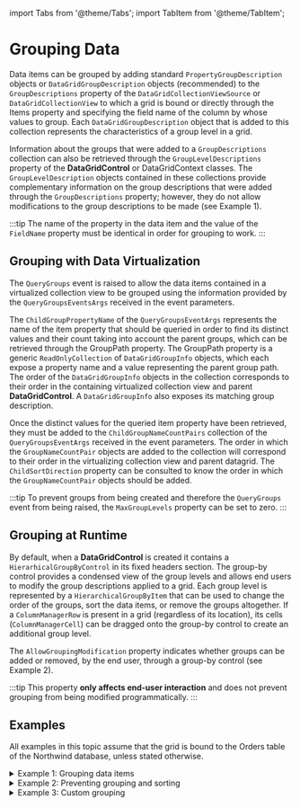 import Tabs from '@theme/Tabs';
import TabItem from '@theme/TabItem';

# Grouping Data

Data items can be grouped by adding standard `PropertyGroupDescription` objects or `DataGridGroupDescription` objects (recommended) to the `GroupDescriptions` property of the `DataGridCollectionViewSource` or `DataGridCollectionView` to which a grid is bound or directly through the Items property and specifying the field name of the column by whose values to group. Each `DataGridGroupDescription` object that is added to this collection represents the characteristics of a group level in a grid.

Information about the groups that were added to a `GroupDescriptions` collection can also be retrieved through the `GroupLevelDescriptions` property of the **DataGridControl** or DataGridContext classes. The `GroupLevelDescription` objects contained in these collections provide complementary information on the group descriptions that were added through the `GroupDescriptions` property; however, they do not allow modifications to the group descriptions to be made (see Example 1). 

:::tip
The name of the property in the data item and the value of the `FieldName` property must be identical in order for grouping to work.
:::

## Grouping with Data Virtualization
The `QueryGroups` event is raised to allow the data items contained in a virtualized collection view to be grouped using the information provided by the `QueryGroupsEventsArgs` received in the event parameters.

The `ChildGroupPropertyName` of the `QueryGroupsEventArgs` represents the name of the item property that should be queried in order to find its distinct values and their count taking into account the parent groups, which can be retrieved through the GroupPath property. The GroupPath property is a generic `ReadOnlyCollection` of `DataGridGroupInfo` objects, which each expose a property name and a value representing the parent group path. The order of the `DataGridGroupInfo` objects in the collection corresponds to their order in the containing virtualized collection view and parent **DataGridControl**. A `DataGridGroupInfo` also exposes its matching group description.

Once the distinct values for the queried item property have been retrieved, they must be added to the `ChildGroupNameCountPairs` collection of the `QueryGroupsEventArgs` received in the event parameters. The order in which the `GroupNameCountPair` objects are added to the collection will correspond to their order in the virtualizing collection view and parent datagrid. The `ChildSortDirection` property can be consulted to know the order in which the `GroupNameCountPair` objects should be added.

:::tip
To prevent groups from being created and therefore the `QueryGroups` event from being raised, the `MaxGroupLevels` property can be set to zero.
:::

## Grouping at Runtime
By default, when a **DataGridControl** is created it contains a `HierarhicalGroupByControl` in its fixed headers section. The group-by control provides a condensed view of the group levels and allows end users to modify the group descriptions applied to a grid. Each group level is represented by a `HierarchicalGroupByItem` that can be used to change the order of the groups, sort the data items, or remove the groups altogether. If a `ColumnManagerRow` is present in a grid (regardless of its location), its cells (`ColumnManagerCell`) can be dragged onto the group-by control to create an additional group level. 

The `AllowGroupingModification` property indicates whether groups can be added or removed, by the end user, through a group-by control (see Example 2).

:::tip
This property **only affects end-user interaction** and does not prevent grouping from being modified programmatically.
:::

## Examples
All examples in this topic assume that the grid is bound to the Orders table of the Northwind database, unless stated otherwise.

<details>

  <summary>Example 1: Grouping data items</summary>

  The following example demonstrates how to group the data items by the *ShipCountry* and *ShipCity* columns.  

  <Tabs>
    <TabItem value="xml" label="XAML" default>

      ```xml
      <Grid xmlns:xcdg="http://schemas.xceed.com/wpf/xaml/datagrid">
        <Grid.Resources>
          <xcdg:DataGridCollectionViewSource x:Key="cvs_orders"
                                          Source="{Binding Source={x:Static Application.Current},
                                                            Path=Orders}">      
          <xcdg:DataGridCollectionViewSource.GroupDescriptions>        
            <xcdg:DataGridGroupDescription PropertyName="ShipCountry"/>
            <xcdg:DataGridGroupDescription PropertyName="ShipCity"/>
          </xcdg:DataGridCollectionViewSource.GroupDescriptions>
          </xcdg:DataGridCollectionViewSource>
        </Grid.Resources>
        
        <xcdg:DataGridControl x:Name="OrdersGrid"
                              ItemsSource="{Binding Source={StaticResource cvs_orders}}">    
        </xcdg:DataGridControl>
      </Grid>
      ```
    </TabItem>
    <TabItem value="csharp" label="C#">

      ```csharp
      DataGridCollectionView collectionView = new DataGridCollectionView( Orders );
      collectionView.GroupDescriptions.Add( new DataGridGroupDescription( "ShipCountry" ) );
      collectionView.GroupDescriptions.Add( new DataGridGroupDescription( "ShipCity" ) );
      dataGridControl.ItemsSource = collectionView;
      ```
    </TabItem>
    <TabItem value="vbnet" label="VB.NET">

      ```vbnet
      Dim collectionView As New DataGridCollectionView( Orders )
      collectionView.GroupDescriptions.Add( New DataGridGroupDescription( "ShipCountry" ) )
      collectionView.GroupDescriptions.Add( New DataGridGroupDescription( "ShipCity" ) )
      dataGridControl.ItemsSource = collectionView
      ```
    </TabItem>    
  </Tabs>
</details>

<details>

  <summary>Example 2: Preventing grouping and sorting</summary>

  The following example demonstrates how to bind a grid to the Orders table and prevent columns from being sorted and reordered and groups from being created or removed. By default, the ShipCountry and ShipCity columns will be sorted, grouped, and fixed.  

  <Tabs>
    <TabItem value="xml" label="XAML" default>

      ```xml
      <Grid xmlns:xcdg="http://schemas.xceed.com/wpf/xaml/datagrid"
            xmlns:d="clr-namespace:System.Windows.Data;assembly=PresentationFramework"
            xmlns:scm="clr-namespace:System.ComponentModel;assembly=WindowsBase">
        <Grid.Resources>
          <xcdg:DataGridCollectionViewSource x:Key="cvs_orders"
                                          Source="{Binding Source={x:Static Application.Current},
                                                            Path=Orders}">
            <xcdg:DataGridCollectionViewSource.SortDescriptions>
              <scm:SortDescription PropertyName="ShipCountry" Direction="Ascending"/>
              <scm:SortDescription PropertyName="ShipCity" Direction="Ascending"/>
            </xcdg:DataGridCollectionViewSource.SortDescriptions>
            <xcdg:DataGridCollectionViewSource.GroupDescriptions>
              <xcdg:DataGridGroupDescription PropertyName="ShipCountry"/>
              <xcdg:DataGridGroupDescription PropertyName="ShipCity"/>
            </xcdg:DataGridCollectionViewSource.GroupDescriptions>
          </xcdg:DataGridCollectionViewSource>
        </Grid.Resources>
        <xcdg:DataGridControl x:Name="OrdersGrid"
                              ItemsSource="{Binding Source={StaticResource cvs_orders}}">     
          <xcdg:DataGridControl.Columns>
            <xcdg:Column FieldName="ShipCountry" VisiblePosition="0"/>
            <xcdg:Column FieldName="ShipCity" VisiblePosition="1"/>
          </xcdg:DataGridControl.Columns>
          <xcdg:DataGridControl.View>
            <xcdg:TableView FixedColumnCount="2" UseDefaultHeadersFooters="False">
              <xcdg:TableView.FixedHeaders>
                <DataTemplate>
                  <xcdg:GroupByControl AllowSort="False" AllowGroupingModification="False"/>
                </DataTemplate>
                <DataTemplate>
                  <xcdg:ColumnManagerRow AllowSort="False" AllowColumnReorder="False"/>
                </DataTemplate>
              </xcdg:TableView.FixedHeaders>
            </xcdg:TableView>
          </xcdg:DataGridControl.View>
        </xcdg:DataGridControl>
      </Grid>
      ```
    </TabItem>
  </Tabs>
</details>

<details>

  <summary>Example 3: Custom grouping</summary>

  This example demonstrates how to create a custom group description by deriving from the `DataGridGroupDescription` class and overriding the `GroupNameFromItem` method. The custom group description will group items according to the first letter in the value received as a parameter. The example results in the group being present at initial loading; also, when removing and re-adding the group, the custom group description is not triggered. See below for an alternative approach to avoid this. 

  The implementation for the custom sort comparer assigned to the group description's `SortComparer` property is provided below. 

  <Tabs>
    <TabItem value="csharp" label="C#" default>

      ```csharp
      using System;
      using System.Collections.Generic;
      using System.Text;
      using Xceed.Wpf.DataGrid;
      using System.Collections;
      namespace Xceed.Wpf.Documentation
      {
        public class AlphabeticalGroupDescription : DataGridGroupDescription
        {
          public AlphabeticalGroupDescription()
            : base()
          {
          }
          public AlphabeticalGroupDescription( string propertyName )
            : base( propertyName )
          {
          }
        
          public override object GroupNameFromItem( object item, int level,
                                                    System.Globalization.CultureInfo culture )
          {
            object value = base.GroupNameFromItem( item, level, culture );
            try
            {
              string content = Convert.ToString( value );
              value = content.ToUpper().Substring( 0, 1 );
            }
            catch( InvalidCastException )
            {
            }
            return value;
          }
        }
      }
      ```
    </TabItem>
    <TabItem value="vbnet" label="VB.NET">

      ```vbnet
      Imports System
      Imports System.Collections.Generic
      Imports System.Text
      Imports Xceed.Wpf.DataGrid
      Imports System.Collections
      Imports System.Globalization;
      Namespace Xceed.Wpf.Documentation
        Public Class AlphabeticalGroupDescription
              Inherits DataGridGroupDescription
          Public Sub New()
            MyBase.New()
          End Sub
          Public Sub New(ByVal propertyName As String)
          MyBase.New(propertyName)
          End Sub
          Public Overrides Function GroupNameFromItem(ByVal item As Object, _
                                                      ByVal level As Integer, _
                                                      ByVal culture As CultureInfo) As Object
            Dim value As Object = MyBase.GroupNameFromItem(item, level, culture)
            Try
              Dim content As String = Convert.ToString(value)
              value = content.ToUpper().Substring(0, 1)
            Catch e1 As InvalidCastException
            End Try
            Return value
          End Function
        End Class
      End Namespace
      ```
    </TabItem>    
  </Tabs>

  The following code demonstrates how to use the custom group description by adding it to the DataGridCollectionViewSource's GroupDescriptions property.

  <Tabs>
    <TabItem value="xaml" label="XAML" default>
      ```xml
      <Grid xmlns:xcdg="http://schemas.xceed.com/wpf/xaml/datagrid"
            xmlns:local="clr-namespace:Xceed.Wpf.Documentation">
          <Grid.Resources>     
            <local:ConsonantVowelComparer x:Key="consonantVowelComparer"/>
            <xcdg:DataGridCollectionViewSource x:Key="cvs_orders"
                                              Source="{Binding
                                                        Source={x:Static Application.Current},
                                                        Path=Orders}">
            <xcdg:DataGridCollectionViewSource.GroupDescriptions>
              <local:AlphabeticalGroupDescription PropertyName="ShipCountry"
                                        SortComparer="{StaticResource consonantVowelComparer}"/>
            </xcdg:DataGridCollectionViewSource.GroupDescriptions>
            </xcdg:DataGridCollectionViewSource>
          </Grid.Resources>
          <xcdg:DataGridControl x:Name="OrdersGrid"
                                ItemsSource="{Binding Source={StaticResource cvs_orders}}"/>
        </Grid>
      ```
    </TabItem>
    <TabItem value="csharp" label="C#">

      ```csharp
      DataGridCollectionView collectionView = new DataGridCollectionView( Orders );
      AlphabeticalGroupDescription groupDescription = new AlphabeticalGroupDescription( "ShipCountry" );
      groupDescription.SortComparer = new ConsonantVowelComparer();
      collectionView.GroupDescriptions.Add( groupDescription );
      dataGridControl.ItemsSource = collectionView;
      ```
    </TabItem>
    <TabItem value="vbnet" label="VB.NET">

      ```vbnet
      Dim collectionView As New DataGridCollectionView( Orders )
      Dim groupDescription As New AlphabeticalGroupDescription( "ShipCountry" )
      groupDescription.SortComparer = New ConsonantVowelComparer()
      collectionView.GroupDescriptions.Add( groupDescription )
      dataGridControl.ItemsSource = collectionView
      ```
    </TabItem>    
  </Tabs>

  The following code provides the implementation for the custom sort comparer that is used to sort, by vowels then consonants, the group descriptions create above.

  <Tabs>
    <TabItem value="csharp" label="C#" default>

      ```csharp
      using System;
      using System.Collections.Generic;
      using System.Text;
      using Xceed.Wpf.DataGrid;
      using System.Collections;
      namespace Xceed.Wpf.Documentation
      {
        public class AlphabeticalGroupDescription : DataGridGroupDescription
        {
          public AlphabeticalGroupDescription()
            : base()
          {
          }
          public AlphabeticalGroupDescription( string propertyName )
            : base( propertyName )
          {
          }
        
          public override object GroupNameFromItem( object item, int level,
                                                    System.Globalization.CultureInfo culture )
          {
            object value = base.GroupNameFromItem( item, level, culture );
            try
            {
              string content = Convert.ToString( value );
              value = content.ToUpper().Substring( 0, 1 );
            }
            catch( InvalidCastException )
            {
            }
            return value;
          }
        }
      }
      ```
    </TabItem>
    <TabItem value="vbnet" label="VB.NET">

      ```vbnet
      Imports System
      Imports System.Collections.Generic
      Imports System.Text
      Imports Xceed.Wpf.DataGrid
      Imports System.Collections
      Imports System.Globalization;
      Namespace Xceed.Wpf.Documentation
        Public Class AlphabeticalGroupDescription
              Inherits DataGridGroupDescription
          Public Sub New()
            MyBase.New()
          End Sub
          Public Sub New(ByVal propertyName As String)
          MyBase.New(propertyName)
          End Sub
          Public Overrides Function GroupNameFromItem(ByVal item As Object, _
                                                      ByVal level As Integer, _
                                                      ByVal culture As CultureInfo) As Object
            Dim value As Object = MyBase.GroupNameFromItem(item, level, culture)
            Try
              Dim content As String = Convert.ToString(value)
              value = content.ToUpper().Substring(0, 1)
            Catch e1 As InvalidCastException
            End Try
            Return value
          End Function
        End Class
      End Namespace
      ```
    </TabItem>    
  </Tabs>

  The following code demonstrates how to use the custom group description by adding it to the DataGridCollectionViewSource's GroupDescriptions property.

  <Tabs>
    <TabItem value="csharp" label="C#" default>

      ```csharp
      using System;
      using System.Collections.Generic;
      using System.Text;
      using System.Collections;
      namespace Xceed.Wpf.Documentation
      {
        public class ConsonantVowelComparer : IComparer
        {
          public ConsonantVowelComparer()
          {
          }
          public int Compare( object x, object y )
          {
            if( ( x is string ) && ( y is string ) )
            {
              string xString = x.ToString().ToLowerInvariant();
              string yString = y.ToString().ToLowerInvariant();
              bool isXVowel = m_vowels.Contains( xString );
              bool isYVowel = m_vowels.Contains( yString );
              if( isXVowel ^ isYVowel )
                return isXVowel ? -1 : 1;
              return String.Compare( xString, yString );      
            }
            throw new ArgumentException();
          }
          private const string m_vowels = "aeiouy";
        }
      }
      ```
    </TabItem>
    <TabItem value="vbnet" label="VB.NET">

      ```vbnet
      Imports System
      Imports System.Collections.Generic
      Imports System.Text
      Imports System.Collections
      Namespace Xceed.Wpf.Documentation
        Public Class ConsonantVowelComparer
          Implements IComparer
          Public Sub New()
          End Sub

          Public Function Compare(ByVal x As Object, _
                                  ByVal y As Object) As Integer Implements IComparer.Compare
            If (TypeOf x Is String) AndAlso (TypeOf y Is String) Then
              Dim xString As String = x.ToString().ToLowerInvariant()
              Dim yString As String = y.ToString().ToLowerInvariant()
              Dim isXVowel As Boolean = m_vowels.Contains(xString)
              Dim isYVowel As Boolean = m_vowels.Contains(yString)
              If isXVowel Xor isYVowel Then
                If isXVowel Then
                  Return -1
                Else
                  Return 1
                End If
              End If
              Return String.Compare(xString, yString)
            End If
            Throw New ArgumentException()
          End Function
          Private Const m_vowels As String = "aeiouy"
        End Class
      End Namespace
      ```
    </TabItem>    
  </Tabs>

  The first example results in the group being present at initial loading; also, when removing and re-adding the group, the custom GroupDescription is not triggered. But by adding the custom GroupDescription directly to the Column, data is not grouped until the end-user drags the column to create the group.

  ```xml
    <Window.Resources>
        <local:DateGroupDescription x:Key="myDateGroupDescription"
                                    PropertyName="DateTimeFieldName" />
    </Window.Resources>

    [...]

    <xcdg:DataGridControl.Columns>
      <xcdg:Column FieldName="DateTimeFieldName"
                  GroupDescription="{StaticResource myDateGroupDescription}" />
    </xcdg:DataGridControl.Columns>
  ```

</details>
